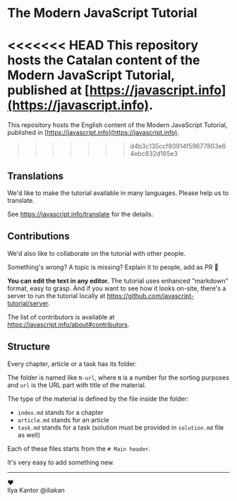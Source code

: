 # The Modern JavaScript Tutorial

<<<<<<< HEAD
This repository hosts the Catalan content of the Modern JavaScript Tutorial, published at [https://javascript.info](https://javascript.info).
=======
This repository hosts the English content of the Modern JavaScript Tutorial, published in [https://javascript.info](https://javascript.info).
>>>>>>> d4b3c135ccf80914f59677803e64ebc832d165e3

## Translations

We'd like to make the tutorial available in many languages. Please help us to translate.

See <https://javascript.info/translate> for the details.

## Contributions

We'd also like to collaborate on the tutorial with other people.

Something's wrong? A topic is missing? Explain it to people, add as PR 👏

**You can edit the text in any editor.** The tutorial uses enhanced "markdown" format, easy to grasp. And if you want to see how it looks on-site, there's a server to run the tutorial locally at <https://github.com/javascript-tutorial/server>.

The list of contributors is available at <https://javascript.info/about#contributors>.

## Structure

Every chapter, article or a task has its folder.

The folder is named like `N-url`, where `N` is a number for the sorting purposes and `url` is the URL part with title of the material.

The type of the material is defined by the file inside the folder:

  - `index.md` stands for a chapter
  - `article.md` stands for an article
  - `task.md` stands for a task (solution must be provided in `solution.md` file as well)

Each of these files starts from the `# Main header`.

It's very easy to add something new.

---  
♥  
Ilya Kantor @iliakan
